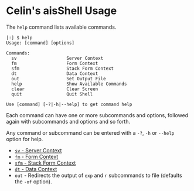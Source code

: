 ﻿# Celin's aisShell Usage
The `help` command lists available commands.
```
[:] $ help
Usage: [command] [options]

Commands:
  sv                   Server Context
  fm                   Form Context
  sfm                  Stack Form Context
  dt                   Data Context
  out                  Set Output File
  help                 Show Available Commands
  clear                Clear Screen
  quit                 Quit Shell

Use [command] [-?|-h|--help] to get command help
```
Each command can have one or more subcommands and options, followed again with subcommands and options and so forth.

Any command or subcommand can be entered with a  `-?`, `-h` or `--help` option for help.

- [`sv` - Server Context](./cmd-sv.md)
- [`fm` - Form Context](./cmd-fm.md)
- [`sfm` - Stack Form Context](./cmd-sfm.md)
- [`dt` - Data Context](./cmd-dt.md)
- `out` - Redirects the output of `exp` and `r` subcommands to file (defaults the `-of` option).
